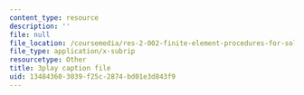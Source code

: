 ```yaml
---
content_type: resource
description: ''
file: null
file_location: /coursemedia/res-2-002-finite-element-procedures-for-solids-and-structures-spring-2010/134843603039f25c2874bd01e3d843f9_6pHHh67t6F8.srt
file_type: application/x-subrip
resourcetype: Other
title: 3play caption file
uid: 13484360-3039-f25c-2874-bd01e3d843f9
---
```

